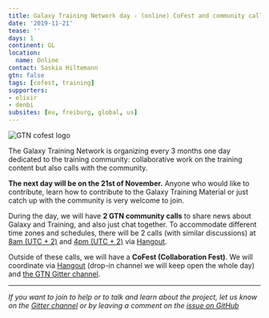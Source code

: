 ```yaml
---
title: Galaxy Training Network day - (online) CoFest and community call
date: '2019-11-21'
tease: ''
days: 1
continent: GL
location:
  name: Online
contact: Saskia Hiltemann
gtn: false
tags: [cofest, training]
supporters:
- elixir
- denbi
subsites: [eu, freiburg, global, us]
---
```


<img class="float-right" style="max-width: 500px;" src="/images/galaxy-logos/gtn-cofests.png" alt="GTN cofest logo"/>

The Galaxy Training Network is organizing every 3 months one day dedicated to the training community: collaborative work on the training content but also calls with the community.

**The next day will be on the 21st of November.** Anyone who would like to contribute, learn how to contribute to the Galaxy Training Material or just catch up with the community is very welcome to join.

During the day, we will have **2 GTN community calls** to share news about Galaxy and Training, and also just chat together.
To accommodate different time zones and schedules, there will be 2 calls (with similar discussions) at [8am (UTC + 2)](https://arewemeetingyet.com/Berlin/2019-11-21/08:00/GTN%20meeting) and [4pm (UTC + 2)](https://arewemeetingyet.com/Berlin/2019-11-21/16:00/GTN%20meeting) via [Hangout](https://hangouts.google.com/hangouts/_/calendar/Z2FsYXh5dW5pZnJlaWJ1cmdAZ21haWwuY29t.6nungcj20l9qh2uicb8h5ivpds).

Outside of these calls, we will have a **CoFest (Collaboration Fest)**. We will coordinate via [Hangout](https://hangouts.google.com/hangouts/_/calendar/Z2FsYXh5dW5pZnJlaWJ1cmdAZ21haWwuY29t.6nungcj20l9qh2uicb8h5ivpds) (drop-in channel we will keep open the whole day) and [the GTN Gitter channel](https://gitter.im/Galaxy-Training-Network/Lobby).

---

*If you want to join to help or to talk and learn about the project, let us know on the [Gitter channel](https://gitter.im/Galaxy-Training-Network/Lobby) or by leaving a comment on the [issue on GitHub](https://github.com/galaxyproject/training-material/issues/1631)*
